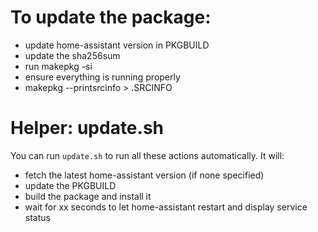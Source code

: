 
# To update the package:

- update home-assistant version in PKGBUILD
- update the sha256sum
- run makepkg -si
- ensure everything is running properly
- makepkg --printsrcinfo > .SRCINFO

# Helper: update.sh

You can run `update.sh` to run all these actions automatically.
It will:
- fetch the latest home-assistant version (if none specified)
- update the PKGBUILD
- build the package and install it
- wait for xx seconds to let home-assistant restart and display service status
